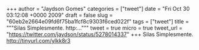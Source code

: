 
+++
author = "Jaydson Gomes"
categories = ["tweet"]
date = "Fri Oct 30 03:12:08 +0000 2009"
draft = false
slug = "60eb2e2664e09fd6f75ba1fcf8c9303f6ced022f"
tags = ["tweet"]
title = """Silas Simplesmente. http:..."""
tweet = true
micro = true
tweet_url = "https://twitter.com/jaydson/status/5278014337"
+++
Silas Simplesmente. http://tinyurl.com/ylkk8r3
